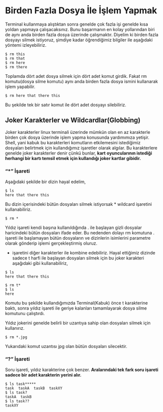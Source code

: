 # Birden Fazla Dosya İle İşlem Yapmak

Terminal kullanmaya alıştıktan sonra genelde çok fazla işi genelde kısa yoldan yapmaya çalışacaksınız. Bunu başarmanın en kolay yollarından biri de aynı anda birden fazla dosya üzerinde çalışmaktır. Diyelim ki birden fazla dosyayı silmek istiyoruz, şimdiye kadar öğrendiğimiz bilgiler ile aşağıdaki yöntemi izleyebiliriz.
```
$ rm this 
$ rm that
$ rm here
$ rm there
```
Toplamda dört adet dosya silmek için dört adet komut girdik. Fakat rm komutu(dosya silme komutu) aynı anda birden fazla dosya ismini kullanarak işlem yapabilir.
```
$ rm here that there this
```
Bu şekilde tek bir satır komut ile dört adet dosyayı silebiliriz.

## Joker Karakterler ve Wildcardlar(Globbing)

Joker karakterler linux terminali üzerinde mümkün olan en az karakterle birden çok dosya üzerinde işlem yapma konusunda yardımımıza yetişir. Shell, yani kabuk bu karakterleri komutların etkilemesini istediğimiz dosyaları belirtmek için kullandığımız işaretler olarak algılar. Bu karakterlere genelde joker karakterler denir çünkü bunlar, **kart** **oyuncularının istediği herhangi bir kartı temsil etmek için kullandığı joker kartlar gibidir.**

### “*” İşareti

Aşağıdaki şekilde bir dizin hayal edelim,
```
$ ls
here that there this
```
Bu dizin içerisindeki bütün dosyaları silmek istiyorsak * wildcard işaretini kullanabiliriz.
```
$ rm *
```
Yıldız işareti kendi başına kullanıldığında . ile başlayan gizli dosyalar haricindeki bütün dosyaları ifade eder. Bu nedenden dolayı rm komutuna . işareti ile başlamayan bütün dosyaların ve dizinlerin isimlerini parametre olarak gönderip işlemi gerçekleştirmiş oluruz.

* işaretini diğer karakterler ile kombine edebiliriz. Hayal ettiğimiz dizinde sadece t harfi ile başlayan dosyaları silmek için bu joker karakteri aşağıdaki gibi kullanabiliriz,
```
$ ls
here that there this

$ rm t*
$ ls
here
```
Komutu bu şekilde kullandığımızda Terminal(Kabuk) önce t karakterine baktı, sonra yıldız işareti ile geriye kalanları tamamlayarak dosya silme komutunu çalıştırdı.

Yıldız jokerini genelde belirli bir uzantıya sahip olan dosyaları silmek için kullanırız.
```
$ rm *.jpg
```
Yukarıdaki komut uzantısı jpg olan bütün dosyaları silecektir.

### “?” İşareti

Soru işareti, yıldız karakterine çok benzer. **Aralarındaki tek fark soru işareti sadece bir adet karakterin yerini alır.**

```
$ ls task*****
task  taskA  taskB  taskXY
$ ls task?
taskA  taskB
$ ls task??
taskXY
```